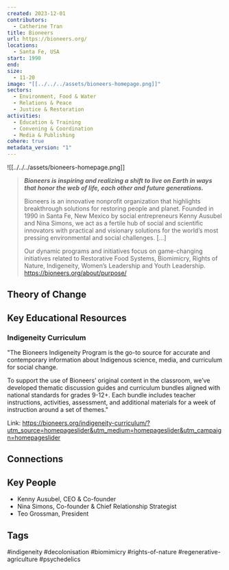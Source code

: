 ```yaml
---
created: 2023-12-01
contributors:
  - Catherine Tran
title: Bioneers
url: https://bioneers.org/
locations:
  - Santa Fe, USA
start: 1990
end: 
size:
  - 11-20
image: "[[../../../assets/bioneers-homepage.png]]"
sectors:
  - Environment, Food & Water
  - Relations & Peace
  - Justice & Restoration
activities:
  - Education & Training
  - Convening & Coordination
  - Media & Publishing
cohere: true
metadata_version: "1"
---
```

![[../../../assets/bioneers-homepage.png]]

>**_Bioneers is inspiring and realizing a shift to live on Earth in ways that honor the web of life, each other and future generations._**
>
>Bioneers is an innovative nonprofit organization that highlights breakthrough solutions for restoring people and planet. Founded in 1990 in Santa Fe, New Mexico by social entrepreneurs Kenny Ausubel and Nina Simons, we act as a fertile hub of social and scientific innovators with practical and visionary solutions for the world’s most pressing environmental and social challenges. [...]
>
>Our dynamic programs and initiatives focus on game-changing initiatives related to Restorative Food Systems, Biomimicry, Rights of Nature, Indigeneity, Women’s Leadership and Youth Leadership.
https://bioneers.org/about/purpose/

## Theory of Change


## Key Educational Resources

### Indigeneity Curriculum

"The Bioneers Indigeneity Program is the go-to source for accurate and contemporary information about Indigenous science, media, and curriculum for social change.

To support the use of Bioneers’ original content in the classroom, we’ve developed thematic discussion guides and curriculum bundles aligned with national standards for grades 9-12+. Each bundle includes teacher instructions, activities, assessment, and additional materials for a week of instruction around a set of themes."

Link: https://bioneers.org/indigeneity-curriculum/?utm_source=homepageslider&utm_medium=homepageslider&utm_campaign=homepageslider

## Connections

## Key People

- Kenny Ausubel, CEO & Co-founder
- Nina Simons, Co-founder & Chief Relationship Strategist
- Teo Grossman, President

## Tags

#indigeneity #decolonisation #biomimicry #rights-of-nature #regenerative-agriculture #psychedelics

